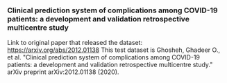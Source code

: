 ### Clinical prediction system of complications among COVID-19 patients: a development and validation retrospective multicentre study

Link to original paper that released the dataset: https://arxiv.org/abs/2012.01138
This test dataset is Ghosheh, Ghadeer O., et al. "Clinical prediction system of complications among COVID-19 patients: a development and validation retrospective multicentre study." arXiv preprint arXiv:2012.01138 (2020).
